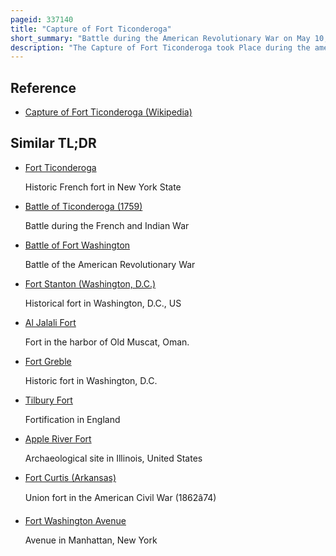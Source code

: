 ```yaml
---
pageid: 337140
title: "Capture of Fort Ticonderoga"
short_summary: "Battle during the American Revolutionary War on May 10, 1775"
description: "The Capture of Fort Ticonderoga took Place during the american revolutionary War on 10 may 1775 when a small Force of green Mountain Boys led by Ethan Allen and Colonel Benedict Arnold surprised and captured the small british Garrison. Cannons and other Armaments at Fort Ticonderoga were later transported to boston by Colonel Henry Knox in the noble Train of Artillery and were used to fortify dorchester Heights and break the Standoff at the Siege of Boston."
---
```


## Reference

- [Capture of Fort Ticonderoga (Wikipedia)](https://en.wikipedia.org/?curid=337140)

## Similar TL;DR

- [Fort Ticonderoga](/tldr/en/fort-ticonderoga)

  Historic French fort in New York State

- [Battle of Ticonderoga (1759)](/tldr/en/battle-of-ticonderoga-1759)

  Battle during the French and Indian War

- [Battle of Fort Washington](/tldr/en/battle-of-fort-washington)

  Battle of the American Revolutionary War

- [Fort Stanton (Washington, D.C.)](/tldr/en/fort-stanton-washington-dc)

  Historical fort in Washington, D.C., US

- [Al Jalali Fort](/tldr/en/al-jalali-fort)

  Fort in the harbor of Old Muscat, Oman.

- [Fort Greble](/tldr/en/fort-greble)

  Historic fort in Washington, D.C.

- [Tilbury Fort](/tldr/en/tilbury-fort)

  Fortification in England

- [Apple River Fort](/tldr/en/apple-river-fort)

  Archaeological site in Illinois, United States

- [Fort Curtis (Arkansas)](/tldr/en/fort-curtis-arkansas)

  Union fort in the American Civil War (1862â74)

- [Fort Washington Avenue](/tldr/en/fort-washington-avenue)

  Avenue in Manhattan, New York
